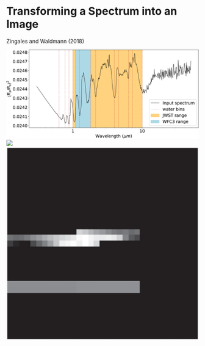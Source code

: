 # Transforming a Spectrum into an Image

Zingales and Waldmann (2018)

<div class="grid grid-cols-10 gap-8 justify-center min-h-80 justify-items-center items-center">
<div class="col-span-6"> 
  <img src="/images/gan_spec.png" class="max-h-85 shadow-xl p-1" />
</div>
<div class="">
<img class="min-w-30 rotate-180 opacity-70 ml-10 grayscale-100" src="https://upload.wikimedia.org/wikipedia/commons/5/57/Short_left_arrow_-_red.svg" />
</div>
<div class="col-span-3"> 
  <img src="/images/gan_res_mask.png" class="max-h-85 shadow-xl p-1" />
</div>
</div>



<style>
  a {
    border-style: none !important;
  }

  a:hover {
    border-style: none !important;
  }

  .list li{
    margin-bottom: 1.8rem !important;
  }
</style>

<!--
Water bins used for normalisation.
Simulated HJ HD 189733b spectrum
-->
